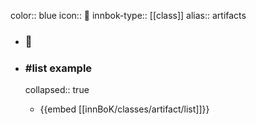 color:: blue
icon:: 🧿
innbok-type:: [[class]]
alias:: artifacts

- ### 🔖 

- ### #list example
  collapsed:: true
  - {{embed [[innBoK/classes/artifact/list]]}}



